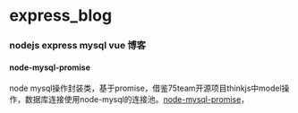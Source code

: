 # express_blog

### nodejs express mysql vue 博客

#### node-mysql-promise

node mysql操作封装类，基于promise，借鉴75team开源项目thinkjs中model操作，数据库连接使用node-mysql的连接池。[node-mysql-promise](https://www.npmjs.com/package/node-mysql-promise "node-mysql-promise")，